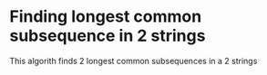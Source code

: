 # Finding longest common subsequence in 2 strings
This algorith finds 2 longest common subsequences in a 2 strings
